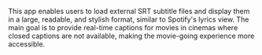 This app enables users to load external SRT subtitle files and display them in a large, readable, and stylish format, similar to Spotify's lyrics view. The main goal is to provide real-time captions for movies in cinemas where closed captions are not available, making the movie-going experience more accessible.
